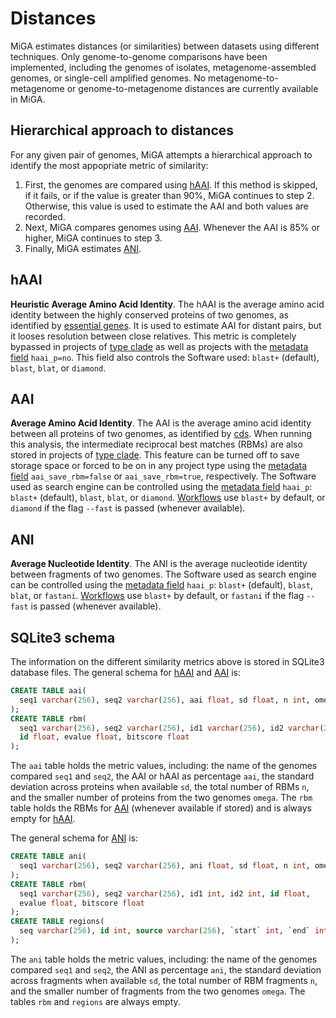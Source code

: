 # Distances

MiGA estimates distances (or similarities) between datasets using different
techniques.
Only genome-to-genome comparisons have been implemented,
including the genomes of isolates, metagenome-assembled genomes,
or single-cell amplified genomes.
No metagenome-to-metagenome or genome-to-metagenome distances are currently
available in MiGA.

## Hierarchical approach to distances

For any given pair of genomes, MiGA attempts a hierarchical approach to identify
the most appopriate metric of similarity:

1. First, the genomes are compared using [hAAI](#haai). If this method is
 skipped, if it fails, or if the value is greater than 90%, MiGA continues to
 step 2. Otherwise, this value is used to estimate the AAI and both values are
 recorded.
2. Next, MiGA compares genomes using [AAI](#aai). Whenever the AAI is 85% or
 higher, MiGA continues to step 3.
3. Finally, MiGA estimates [ANI](#ani).

## hAAI

**Heuristic Average Amino Acid Identity**.
The hAAI is the average amino acid identity between the highly conserved
proteins of two genomes, as identified by
[essential genes](../part5/workflow.md#essential-genes).
It is used to estimate AAI for distant pairs, but it looses resolution between
close relatives.
This metric is completely bypassed in projects of
[type clade](../part2/types.md#clade) as well as projects with the
[metadata field](../part5/metadata.md#projects) `haai_p=no`.
This field also controls the Software used: `blast+` (default), `blast`, `blat`,
or `diamond`.

## AAI

**Average Amino Acid Identity**.
The AAI is the average amino acid identity between all proteins of two genomes,
as identified by [cds](../part5/workflow.md#cds).
When running this analysis, the intermediate reciprocal best matches (RBMs) are
also stored in projects of [type clade](../part2/types.md#clade).
This feature can be turned off to save storage space or forced to be on in any
project type using the [metadata field](../part5/metadata.md#projects)
`aai_save_rbm=false` or `aai_save_rbm=true`, respectively.
The Software used as search engine can be controlled using the
[metadata field](../part5/metadata.md#projects) `haai_p`: `blast+` (default),
`blast`, `blat`, or `diamond`.
[Workflows](../part6.md) use `blast+` by default, or `diamond` if the flag
`--fast` is passed (whenever available).

## ANI

**Average Nucleotide Identity**.
The ANI is the average nucleotide identity between fragments of two genomes.
The Software used as search engine can be controlled using the
[metadata field](../part5/metadata.md#projects) `haai_p`: `blast+` (default),
`blast`, `blat`, or `fastani`.
[Workflows](../part6.md) use `blast+` by default, or `fastani` if the flag
`--fast` is passed (whenever available).

## SQLite3 schema

The information on the different similarity metrics above is stored in SQLite3
database files. The general schema for [hAAI](#haai) and [AAI](#aai) is:

```sql
CREATE TABLE aai(
  seq1 varchar(256), seq2 varchar(256), aai float, sd float, n int, omega int
);
CREATE TABLE rbm(
  seq1 varchar(256), seq2 varchar(256), id1 varchar(256), id2 varchar(256),
  id float, evalue float, bitscore float
);
```

The `aai` table holds the metric values, including: the name of the genomes
compared `seq1` and `seq2`, the AAI or hAAI as percentage `aai`, the
standard deviation across proteins when available `sd`, the total number
of RBMs `n`, and the smaller number of proteins from the two genomes `omega`.
The `rbm` table holds the RBMs for [AAI](#aai) (whenever available if stored)
and is always empty for [hAAI](#haai).

The general schema for [ANI](#ani) is:

```sql
CREATE TABLE ani(
  seq1 varchar(256), seq2 varchar(256), ani float, sd float, n int, omega int
);
CREATE TABLE rbm(
  seq1 varchar(256), seq2 varchar(256), id1 int, id2 int, id float,
  evalue float, bitscore float
);
CREATE TABLE regions(
  seq varchar(256), id int, source varchar(256), `start` int, `end` int
);
```

The `ani` table holds the metric values, including: the name of the genomes
compared `seq1` and `seq2`, the ANI as percentage `ani`, the standard deviation
across fragments when available `sd`, the total number of RBM fragments `n`,
and the smaller number of fragments from the two genomes `omega`.
The tables `rbm` and `regions` are always empty.

